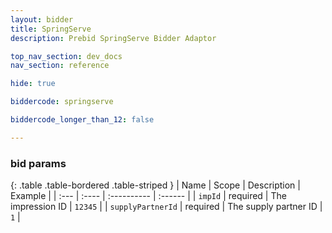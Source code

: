 ```yaml
---
layout: bidder
title: SpringServe
description: Prebid SpringServe Bidder Adaptor

top_nav_section: dev_docs
nav_section: reference

hide: true

biddercode: springserve

biddercode_longer_than_12: false

---
```



### bid params

{: .table .table-bordered .table-striped }
| Name | Scope | Description | Example |
| :--- | :---- | :---------- | :------ |
| `impId` | required | The impression ID | `12345` |
| `supplyPartnerId` | required | The supply partner ID | `1` |
